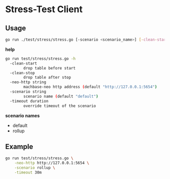 # Stress-Test Client

## Usage

```sh
go run ./test/stress/stress.go [-scenario <scenario_name>] [-clean-start] [-clean-stop]
```

**help**

```sh
go run test/stress/stress.go -h
  -clean-start
        drop table before start
  -clean-stop
        drop table after stop
  -neo-http string
        machbase-neo http address (default "http://127.0.0.1:5654")
  -scenario string
        scenario name (default "default")
  -timeout duration
        override timeout of the scenario
```

**scenario names**

- default
- rollup

## Example

```sh
go run test/stress/stress.go \
    -neo-http http://127.0.0.1:5654 \
    -scenario rollup \
    -timeout 30m
```

